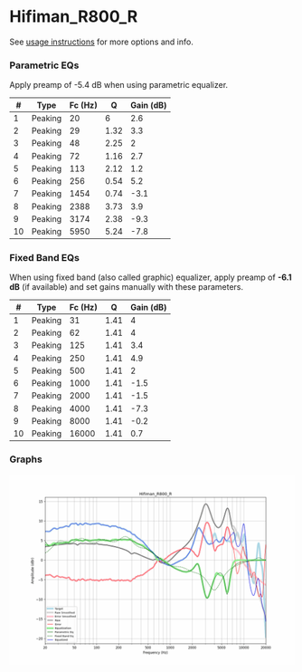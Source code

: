 # Hifiman_R800_R
See [usage instructions](https://github.com/jaakkopasanen/AutoEq#usage) for more options and info.

### Parametric EQs
Apply preamp of -5.4 dB when using parametric equalizer.

|   # | Type    |   Fc (Hz) |    Q |   Gain (dB) |
|-----|---------|-----------|------|-------------|
|   1 | Peaking |        20 | 6    |         2.6 |
|   2 | Peaking |        29 | 1.32 |         3.3 |
|   3 | Peaking |        48 | 2.25 |         2   |
|   4 | Peaking |        72 | 1.16 |         2.7 |
|   5 | Peaking |       113 | 2.12 |         1.2 |
|   6 | Peaking |       256 | 0.54 |         5.2 |
|   7 | Peaking |      1454 | 0.74 |        -3.1 |
|   8 | Peaking |      2388 | 3.73 |         3.9 |
|   9 | Peaking |      3174 | 2.38 |        -9.3 |
|  10 | Peaking |      5950 | 5.24 |        -7.8 |

### Fixed Band EQs
When using fixed band (also called graphic) equalizer, apply preamp of **-6.1 dB** (if available) and set gains manually with these parameters.

|   # | Type    |   Fc (Hz) |    Q |   Gain (dB) |
|-----|---------|-----------|------|-------------|
|   1 | Peaking |        31 | 1.41 |         4   |
|   2 | Peaking |        62 | 1.41 |         4   |
|   3 | Peaking |       125 | 1.41 |         3.4 |
|   4 | Peaking |       250 | 1.41 |         4.9 |
|   5 | Peaking |       500 | 1.41 |         2   |
|   6 | Peaking |      1000 | 1.41 |        -1.5 |
|   7 | Peaking |      2000 | 1.41 |        -1.5 |
|   8 | Peaking |      4000 | 1.41 |        -7.3 |
|   9 | Peaking |      8000 | 1.41 |        -0.2 |
|  10 | Peaking |     16000 | 1.41 |         0.7 |

### Graphs
![](./Hifiman_R800_R.png)
